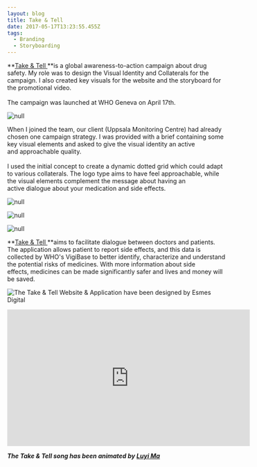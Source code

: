 ```yaml
---
layout: blog
title: Take & Tell
date: 2017-05-17T13:23:55.455Z
tags:
  - Branding
  - Storyboarding
---
```

**[Take & Tell ](http://takeandtell.org/)**is a global awareness-to-action campaign about drug safety. My role was to design the Visual Identity and Collaterals for the campaign. I also created key visuals for the website and the storyboard for the promotional video.\
\
The campaign was launched at WHO Geneva on April 17th.

![null](/public/images/01T&T.png)

When I joined the team, our client (Uppsala Monitoring Centre) had already chosen one campaign strategy. I was provided with a brief containing some key visual elements and asked to give the visual identity an active and approachable quality.\
\
I used the initial concept to create a dynamic dotted grid which could adapt to various collaterals. The logo type aims to have feel approachable, while the visual elements complement the message about having an active dialogue about your medication and side effects.

![null](/public/images/02T&T.png)

![null](/public/images/03T&T.png)

![null](/public/images/04T&T.png)

**[Take & Tell ](http://www.takeandtell.org/)**aims to facilitate dialogue between doctors and patients. The application allows patient to report side effects, and this data is collected by WHO's VigiBase to better identify, characterize and understand the potential risks of medicines. With more information about side effects, medicines can be made significantly safer and lives and money will be saved.

![The Take & Tell Website & Application have been designed by Esmes Digital](/public/images/05T&T.png)

<iframe width="560" height="315" src="https://www.youtube.com/embed/dkvaYzaZ_Uk" frameborder="0" allowfullscreen></iframe>

***The Take & Tell song has been animated by [Luyi Ma](http://luyima.com/)***
